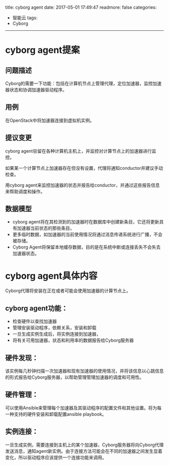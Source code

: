 title: cyborg agent
date: 2017-05-01 17:49:47
readmore: false
categories:
- 智能云
tags:
- Cyborg
---

# cyborg agent提案

## 问题描述

Cyborg的需要一下功能：包括在计算机节点上管理代理，定位加速器，监控加速器状态和协调加速器驱动程序。



## 用例

在OpenStack中将加速器连接到虚拟机实例。



## 提议变更

cyborg agent驻留在各种计算机主机上，并监控对计算节点上的加速器进行监控。

如果某一个计算节点上加速器存在但没有设置，代理将通知conductor并建议手动检查。

用cyborg agent来监控加速器的状态并报告给conductor，并通过这些报告信息来帮助调度和操作。



## 数据模型

* cyborg agent将在其检测到的加速器时在数据库中创建新条目，它还将更新具有加速器当前状态的那些条目。
* 更多临时数据，如加速器的当前使用情况将通过消息传递系统进行广播，不会被存储。
* Cyborg Agent将保留本地缓存数据，目的是在系统中断或连接丢失不会失去加速器状态。



# cyborg agent具体内容

Cyborg代理将安装在正在或者可能会使用加速器的计算节点上。

## cyborg agent功能：

* 检查硬件以查找加速器
* 管理安装驱动程序，依赖关系，安装和卸载
* 一旦生成实例生成后，将实例连接到加速器，
* 将有关可用加速器，状态和利用率的数据报告给Cyborg服务器


## 硬件发现：

该实例每几秒钟扫描一次加速器和现有加速器的使用情况，并将该信息以心跳信息的形式报告给Cyborg服务器，以帮助管理管理加速器的调度和可用性。



## 硬件管理：

可以使用Ansible来管理每个加速器及其驱动程序的配置文件和其他设置。将为每一种支持的硬件安装和卸载配置ansible playbook。


## 实例连接：

一旦生成实例，需要连接到主机上的某个加速器，Cyborg服务器将向Cyborg代理发送消息，通知agent新实例。由于连接方法可能会在不同的加速器之间发生显着变化，所以驱动程序应该提供一个连接功能来调用。




